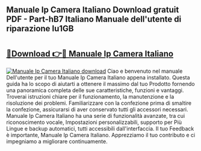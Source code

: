## Manuale Ip Camera Italiano Download gratuit PDF - Part-hB7 Italiano Manuale dell'utente di riparazione Iu1GB

# <h2><a href="http://df965n.blite.top/?on=Manuale+Ip+Camera+Italiano">🔗Download 👉🔴 Manuale Ip Camera Italiano</a></h2>

[![Manuale Ip Camera Italiano download](https://i.imgur.com/lujVjoI.png)](http://df965n.blite.top/?on=Manuale+Ip+Camera+Italiano)
Ciao e benvenuto nel manuale Dell'utente per il tuo Manuale Ip Camera Italiano appena installato. Questa guida ha lo scopo di aiutarti a ottenere il massimo dal tuo Prodotto fornendo una panoramica completa delle sue caratteristiche, funzioni e vantaggi. Troverai istruzioni chiare per il funzionamento, la manutenzione e la risoluzione dei problemi. Familiarizzare con la confezione prima di smaltire la confezione, assicurarsi di aver conservato tutti gli accessori necessari. Manuale Ip Camera Italiano ha una serie di funzionalità avanzate, tra cui riconoscimento vocale, Impostazioni personalizzabili, supporto per Più Lingue e backup automatici, tutti accessibili dall'interfaccia. Il tuo Feedback è importante, Manuale Ip Camera Italiano. Apprezziamo il tuo contributo e ci impegniamo a migliorare continuamente.

